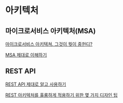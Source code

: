 # 아키텍처

## 마이크로서비스 아키텍처\(MSA\)

[마이크로서비스 아키텍쳐. 그것이 뭣이 중헌디?](http://guruble.com/마이크로서비스microservice-아키텍처-그것이-뭣이-중헌디/)

[MSA 제대로 이해하기](https://velog.io/@tedigom/MSA-제대로-이해하기-1-MSA의-기본-개념-3sk28yrv0e)

## REST API

[REST API 제대로 알고 사용하기](https://meetup.toast.com/posts/92)

[REST 아키텍처를 훌륭하게 적용하기 위한 몇 가지 디자인 팁](https://spoqa.github.io/2012/02/27/rest-introduction.html)

